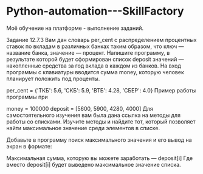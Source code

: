 # Python-automation---SkillFactory
Моё обучение на платформе - выполнение заданий.

Задание 12.7.3
Вам дан словарь per_cent с распределением процентных ставок по вкладам в различных банках таким образом, что ключ — название банка, значение — процент. Напишите программу, в результате которой будет сформирован список deposit значений — накопленные средства за год вклада в каждом из банков. На вход программы с клавиатуры вводится сумма money, которую человек планирует положить под проценты.

per_cent = {'ТКБ': 5.6, 'СКБ': 5.9, 'ВТБ': 4.28, 'СБЕР': 4.0}
Пример работы программы при

money = 100000
deposit = [5600, 5900, 4280, 4000] 
Для самостоятельного изучения вам была дана ссылка на методы для работы со списками. Изучите методы и найдите тот, который позволяет найти максимальное значение среди элементов в списке.

Добавьте в программу поиск максимального значения и его вывод на экран в формате:

Максимальная сумма, которую вы можете заработать — deposit[i]
Где вместо deposit[i] будет выведено максимальное значение списка.
